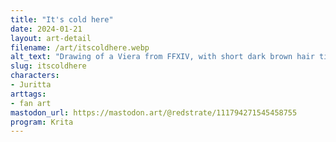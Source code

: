 ```yaml
---
title: "It's cold here"
date: 2024-01-21
layout: art-detail
filename: /art/itscoldhere.webp
alt_text: "Drawing of a Viera from FFXIV, with short dark brown hair tied up in a ponytail. She is clad in a big sweater and a red scarf. She is looking to her right, and blowing out a visible breath of hot air."
slug: itscoldhere
characters:
- Juritta
arttags:
- fan art
mastodon_url: https://mastodon.art/@redstrate/111794271545458755
program: Krita
---
```

